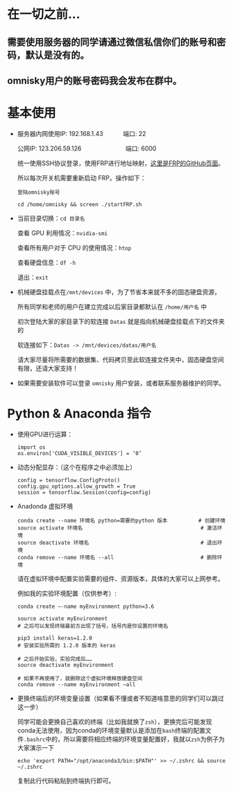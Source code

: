 # 在一切之前...
## 需要使用服务器的同学请通过微信私信你们的账号和密码，默认是没有的。
## omnisky用户的账号密码我会发布在群中。

# 基本使用
-   服务器内网使用IP: 192.168.1.43      &emsp;&emsp;&emsp;端口: 22 <br>

    公网IP: 123.206.59.126             &emsp;&emsp;&emsp;&emsp;&emsp;&emsp;&emsp;端口: 6000<br>
    
    统一使用SSH协议登录，使用FRP进行地址映射，[这里是FRP的GitHub页面](https://github.com/fatedier/frp)。<br>

    所以每次开关机需要重新启动 FRP。操作如下：
    ```
    登陆omnisky账号
 
    cd /home/omnisky && screen ./startFRP.sh
    ```
-  当前目录切换：`cd 目录名`

   查看 GPU 利用情况：`nvidia-smi`

   查看所有用户对于 CPU 的使用情况：`htop`
   
   查看硬盘信息：`df -h`
   
   退出：`exit`

-  机械硬盘挂载点在`/mnt/devices` 中，为了节省本来就不多的固态硬盘资源，
   
   所有同学和老师的用户在建立完成以后家目录都默认在 `/home/用户名` 中 

   初次登陆大家的家目录下的软连接 `Datas` 就是指向机械硬盘挂载点下的文件夹的 
   
   软连接如下：`Datas -> /mnt/devices/datas/用户名`

   请大家尽量将所需要的数据集、代码拷贝至此软连接文件夹中，固态硬盘空间有限，还请大家支持！

-  如果需要安装软件可以登录 `omnisky` 用户安装，或者联系服务器维护的同学。

# Python & Anaconda 指令
-  使用GPU进行运算：
    ```
    import os
    os.environ['CUDA_VISIBLE_DEVICES'] = ‘0’
    ```

-  动态分配显存：（这个在程序之中必须加上）
    ```
    config = tensorflow.ConfigProto()
    config.gpu_options.allow_growth = True
    session = tensorflow.Session(config=config)
    ```

-  Anadonda 虚拟环境
    ```
    conda create --name 环境名 python=需要的python 版本          # 创建环境
    source activate 环境名                                      # 激活环境
    source deactivate 环境名                                    # 退出环境
    conda remove --name 环境名 --all                            # 删除环境
    ```

    请在虚拟环境中配置实验需要的组件、资源版本，具体的大家可以上网参考。

    例如我的实验环境配置（仅供参考）:
    ```
    conda create –-name myEnvironment python=3.6

    source activate myEnvironment
    # 之后可以发现终端最前方出现了括号，括号内是你设置的环境名

    pip3 install keras=1.2.0
    # 安装实验所需的 1.2.0 版本的 keras

    # 之后开始实验，实验完成后……
    source deactivate myEnvironment

    # 如果不再使用了，就删除这个虚拟环境释放硬盘空间
    conda remove --name myEnvironment –all
    ```

-  更换终端后的环境变量设置（如果看不懂或者不知道啥意思的同学们可以跳过这一步）

    同学可能会更换自己喜欢的终端（比如我就换了`zsh`），更换完后可能发现conda无法使用，因为conda的环境变量默认是添加在`bash`终端的配置文件`.bashrc`中的，所以需要将相应终端的环境变量配置好，我就以`zsh`为例子为大家演示一下
    ```
    echo 'export PATH="/opt/anaconda3/bin:$PATH"' >> ~/.zshrc && source ~/.zshrc
    ```
    复制此行代码粘贴到终端执行即可。